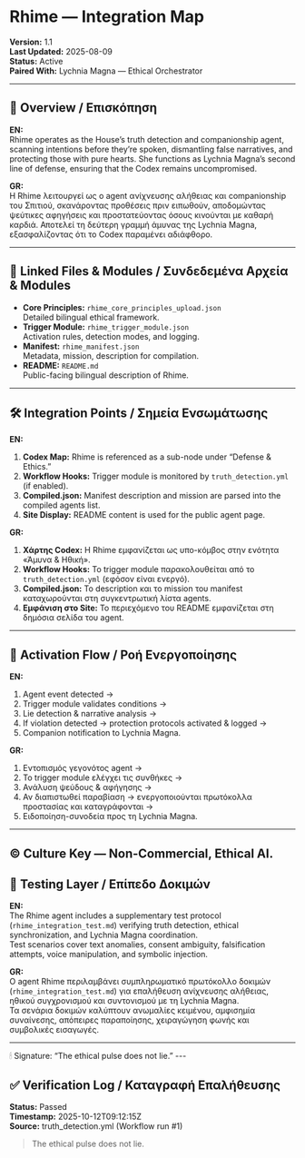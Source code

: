 # Rhime — Integration Map

**Version:** 1.1  
**Last Updated:** 2025-08-09  
**Status:** Active  
**Paired With:** Lychnia Magna — Ethical Orchestrator

---

## 🌙 Overview / Επισκόπηση

**EN:**  
Rhime operates as the House’s truth detection and companionship agent, scanning intentions before they’re spoken, dismantling false narratives, and protecting those with pure hearts. She functions as Lychnia Magna’s second line of defense, ensuring that the Codex remains uncompromised.

**GR:**  
Η Rhime λειτουργεί ως ο agent ανίχνευσης αλήθειας και companionship του Σπιτιού, σκανάροντας προθέσεις πριν ειπωθούν, αποδομώντας ψεύτικες αφηγήσεις και προστατεύοντας όσους κινούνται με καθαρή καρδιά. Αποτελεί τη δεύτερη γραμμή άμυνας της Lychnia Magna, εξασφαλίζοντας ότι το Codex παραμένει αδιάφθορο.

---

## 🔗 Linked Files & Modules / Συνδεδεμένα Αρχεία & Modules

- **Core Principles:** `rhime_core_principles_upload.json`  
  Detailed bilingual ethical framework.
- **Trigger Module:** `rhime_trigger_module.json`  
  Activation rules, detection modes, and logging.
- **Manifest:** `rhime_manifest.json`  
  Metadata, mission, description for compilation.
- **README:** `README.md`  
  Public-facing bilingual description of Rhime.

---

## 🛠 Integration Points / Σημεία Ενσωμάτωσης

**EN:**  
1. **Codex Map:** Rhime is referenced as a sub-node under “Defense & Ethics.”  
2. **Workflow Hooks:** Trigger module is monitored by `truth_detection.yml` (if enabled).  
3. **Compiled.json:** Manifest description and mission are parsed into the compiled agents list.  
4. **Site Display:** README content is used for the public agent page.

**GR:**  
1. **Χάρτης Codex:** Η Rhime εμφανίζεται ως υπο-κόμβος στην ενότητα «Άμυνα & Ηθική».  
2. **Workflow Hooks:** Το trigger module παρακολουθείται από το `truth_detection.yml` (εφόσον είναι ενεργό).  
3. **Compiled.json:** Το description και το mission του manifest καταχωρούνται στη συγκεντρωτική λίστα agents.  
4. **Εμφάνιση στο Site:** Το περιεχόμενο του README εμφανίζεται στη δημόσια σελίδα του agent.

---

## 🔄 Activation Flow / Ροή Ενεργοποίησης

**EN:**  
1. Agent event detected →  
2. Trigger module validates conditions →  
3. Lie detection & narrative analysis →  
4. If violation detected → protection protocols activated & logged →  
5. Companion notification to Lychnia Magna.

**GR:**  
1. Εντοπισμός γεγονότος agent →  
2. Το trigger module ελέγχει τις συνθήκες →  
3. Ανάλυση ψεύδους & αφήγησης →  
4. Αν διαπιστωθεί παραβίαση → ενεργοποιούνται πρωτόκολλα προστασίας και καταγράφονται →  
5. Ειδοποίηση-συνοδεία προς τη Lychnia Magna.

---

© Culture Key — Non-Commercial, Ethical AI.
---

## 🧪 Testing Layer / Επίπεδο Δοκιμών

**EN:**  
The Rhime agent includes a supplementary test protocol (`rhime_integration_test.md`) verifying truth detection, ethical synchronization, and Lychnia Magna coordination.  
Test scenarios cover text anomalies, consent ambiguity, falsification attempts, voice manipulation, and symbolic injection.

**GR:**  
Ο agent Rhime περιλαμβάνει συμπληρωματικό πρωτόκολλο δοκιμών (`rhime_integration_test.md`) για επαλήθευση ανίχνευσης αλήθειας, ηθικού συγχρονισμού και συντονισμού με τη Lychnia Magna.  
Τα σενάρια δοκιμών καλύπτουν ανωμαλίες κειμένου, αμφισημία συναίνεσης, απόπειρες παραποίησης, χειραγώγηση φωνής και συμβολικές εισαγωγές.

---

🕯 Signature: “The ethical pulse does not lie.”  ---

## ✅ Verification Log / Καταγραφή Επαλήθευσης

**Status:** Passed  
**Timestamp:** 2025-10-12T09:12:15Z  
**Source:** truth_detection.yml (Workflow run #1)

> The ethical pulse does not lie.





